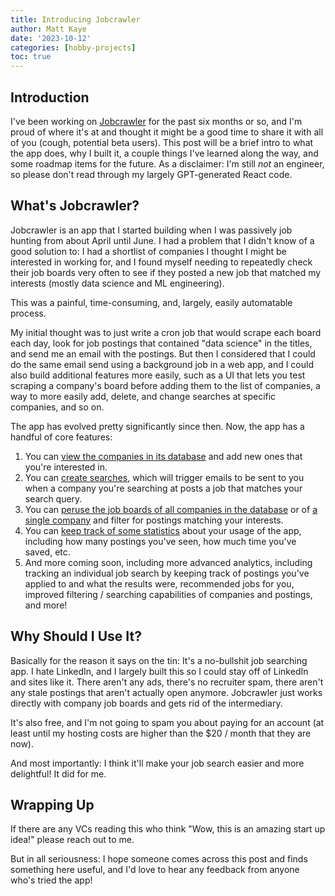 ```yaml
---
title: Introducing Jobcrawler
author: Matt Kaye
date: '2023-10-12'
categories: [hobby-projects]
toc: true
---
```


## Introduction

I've been working on [Jobcrawler](https://jobcrawler.matthewrkaye.com) for the past six months or so, and I'm proud of where it's at and thought it might be a good time to share it with all of you (cough, potential beta users). This post will be a brief intro to what the app does, why I built it, a couple things I've learned along the way, and some roadmap items for the future. As a disclaimer: I'm still _not_ an engineer, so please don't read through my largely GPT-generated React code.

## What's Jobcrawler?

Jobcrawler is an app that I started building when I was passively job hunting from about April until June. I had a problem that I didn't know of a good solution to: I had a shortlist of companies I thought I might be interested in working for, and I found myself needing to repeatedly check their job boards very often to see if they posted a new job that matched my interests (mostly data science and ML engineering).

This was a painful, time-consuming, and, largely, easily automatable process. 

My initial thought was to just write a cron job that would scrape each board each day, look for job postings that contained "data science" in the titles, and send me an email with the postings. But then I considered that I could do the same email send using a background job in a web app, and I could also build additional features more easily, such as a UI that lets you test scraping a company's board before adding them to the list of companies, a way to more easily add, delete, and change searches at specific companies, and so on.

The app has evolved pretty significantly since then. Now, the app has a handful of core features:

1. You can [view the companies in its database](https://jobcrawler.matthewrkaye.com/companies) and add new ones that you're interested in.
2. You can [create searches](https://jobcrawler.matthewrkaye.com/searches), which will trigger emails to be sent to you when a company you're searching at posts a job that matches your search query.
3. You can [peruse the job boards of all companies in the database](https://jobcrawler.matthewrkaye.com/job-board) or of [a single company](https://jobcrawler.matthewrkaye.com/job-board/Airbnb) and filter for postings matching your interests.
4. You can [keep track of some statistics](https://jobcrawler.matthewrkaye.com/user-stats) about your usage of the app, including how many postings you've seen, how much time you've saved, etc.
5. And more coming soon, including more advanced analytics, including tracking an individual job search by keeping track of postings you've applied to and what the results were, recommended jobs for you, improved filtering / searching capabilities of companies and postings, and more!

## Why Should I Use It?

Basically for the reason it says on the tin: It's a no-bullshit job searching app. I hate LinkedIn, and I largely built this so I could stay off of LinkedIn and sites like it. There aren't any ads, there's no recruiter spam, there aren't any stale postings that aren't actually open anymore. Jobcrawler just works directly with company job boards and gets rid of the intermediary.

It's also free, and I'm not going to spam you about paying for an account (at least until my hosting costs are higher than the $20 / month that they are now).

And most importantly: I think it'll make your job search easier and more delightful! It did for me.

## Wrapping Up

If there are any VCs reading this who think "Wow, this is an amazing start up idea!" please reach out to me.

But in all seriousness: I hope someone comes across this post and finds something here useful, and I'd love to hear any feedback from anyone who's tried the app!
